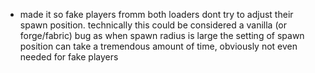 - made it so fake players fromm both loaders dont try to adjust their spawn position. technically this could be considered a vanilla (or forge/fabric) bug as when spawn radius is large the setting of spawn position can take a tremendous amount of time, obviously not even needed for fake players